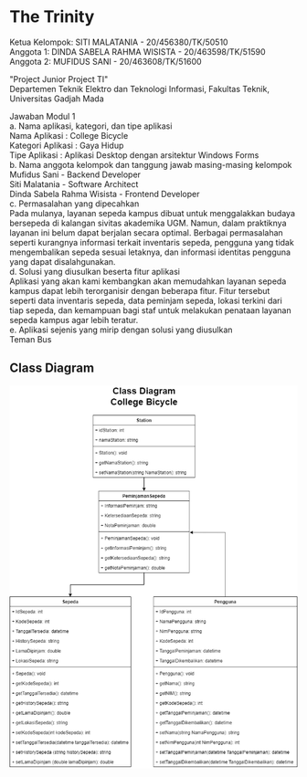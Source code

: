 # The Trinity  
Ketua Kelompok: SITI MALATANIA - 20/456380/TK/50510  
Anggota 1: DINDA SABELA RAHMA WISISTA - 20/463598/TK/51590  
Anggota 2: MUFIDUS SANI - 20/463608/TK/51600  
  
"Project Junior Project TI"  
Departemen Teknik Elektro dan Teknologi Informasi, Fakultas Teknik, Universitas Gadjah Mada  
  
Jawaban Modul 1  
a. Nama aplikasi, kategori, dan tipe aplikasi  
Nama Aplikasi : College Bicycle  
Kategori Aplikasi : Gaya Hidup  
Tipe Aplikasi : Aplikasi Desktop dengan arsitektur Windows Forms  
b. Nama anggota kelompok dan tanggung jawab masing-masing kelompok  
Mufidus Sani - Backend Developer  
Siti Malatania - Software Architect  
Dinda Sabela Rahma Wisista - Frontend Developer  
c. Permasalahan yang dipecahkan  
Pada mulanya, layanan sepeda kampus dibuat untuk menggalakkan budaya bersepeda di kalangan sivitas akademika UGM. Namun, dalam praktiknya layanan ini belum dapat berjalan secara optimal. Berbagai permasalahan seperti kurangnya informasi terkait inventaris sepeda, pengguna yang tidak mengembalikan sepeda sesuai letaknya, dan informasi identitas pengguna yang dapat disalahgunakan.  
d. Solusi yang diusulkan beserta fitur aplikasi  
Aplikasi yang akan kami kembangkan akan memudahkan layanan sepeda kampus dapat lebih terorganisir dengan beberapa fitur. Fitur tersebut seperti data inventaris sepeda, data peminjam sepeda, lokasi terkini dari tiap sepeda, dan kemampuan bagi staf untuk melakukan penataan layanan sepeda kampus agar lebih teratur.  
e. Aplikasi sejenis yang mirip dengan solusi yang diusulkan  
Teman Bus  

## Class Diagram
![class diagram](https://github.com/mufidussani/college-bicycle/blob/main/image/Class%20Diagram%20College%20Bicycle.png?raw=true)
